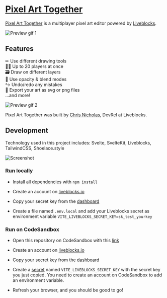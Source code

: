 # [Pixel Art Together](https://pixelart.liveblocks.app)

[Pixel Art Together](https://pixelart.liveblocks.app) is a multiplayer pixel art editor powered by [Liveblocks](https://liveblocks.io).

![Preview gif 1](https://pixelart.liveblocks.app/preview-gif-1.gif)

## Features

✏ Use different drawing tools<br>
👩‍🎨 Up to 20 players at once<br>
🗃 Draw on different layers<br>
🎨 Use opacity & blend modes<br>
↪ Undo/redo any mistakes<br>
💾 Export your art as svg or png files<br>
...and more!

![Preview gif 2](https://pixelart.liveblocks.app/preview-gif-2.gif)

Pixel Art Together was built by [Chris Nicholas](https://twitter.com/ctnicholasdev), DevRel at Liveblocks.


## Development
Technology used in this project includes: Svelte, SvelteKit, Liveblocks, TailwindCSS, Shoelace.style

![Screenshot](https://pixelart.liveblocks.app/screenshot.png)

### Run locally

- Install all dependencies with `npm install`

- Create an account on [liveblocks.io](https://liveblocks.io/dashboard)

- Copy your secret key from the [dashboard](https://liveblocks.io/dashboard/apikeys)

- Create a file named `.env.local` and add your Liveblocks secret as environment variable `VITE_LIVEBLOCKS_SECRET_KEY=sk_test_yourkey`

### Run on CodeSandbox

- Open this repository on CodeSandbox with this [link](https://codesandbox.io/s/github/liveblocks/pixel-art-together)

- Create an account on [liveblocks.io](https://liveblocks.io/dashboard)

- Copy your secret key from the [dashboard](https://liveblocks.io/dashboard/apikeys)

- Create a [secret](https://codesandbox.io/docs/secrets) named `VITE_LIVEBLOCKS_SECRET_KEY` with the secret key you just copied. You need to create an account on CodeSandbox to add an environment variable.

- Refresh your browser, and you should be good to go!

